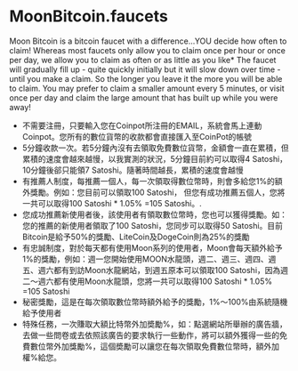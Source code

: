 # MoonBitcoin.faucets

<p>
Moon Bitcoin is a bitcoin faucet with a difference...YOU decide how often to claim!
Whereas most faucets only allow you to claim once per hour or once per day, we allow you to claim as often or as little as you like* 
The faucet will gradually fill up - quite quickly initially but it will slow down over time - until you make a claim. So the longer you leave it the more you will be able to claim.
You may prefer to claim a smaller amount every 5 minutes, or visit once per day and claim the large amount that has built up while you were away!
<p>
<ul>
<li>不需要注冊，只要輸入您在Coinpot所注冊的EMAIL，系統會馬上連動Coinpot。您所有的數位貨幣的收款都會直接匯入至CoinPot的帳號</li>
<li>5分鐘收款一次。若5分鐘內沒有去領取免費數位貨幣，金額會一直在累積，但累積的速度會越來越慢，以我實測的狀況，5分鐘目前約可以取得4 Satoshi，10分鐘後郤只能領7 Satoshi。隨著時間越長，累積的速度會越慢</li>
<li>有推薦人制度，每推薦一個人，每一次領取得數位幣時，則會多給您1%的額外獎勵。例如：您目前可以領取100 Satoshi， 但您有成功推薦五個人，您將一共可以取得100 Satoshi * 1.05% =105 Satoshi。.</li>
<li>您成功推薦新使用者後，該使用者有領取數位幣時，您也可以獲得獎勵。如：您的推薦的新使用者領取了100 Satoshi，您同步可以取得50 Satoshi。目前Bitcoin是給予50%的獎勵、LiteCoin及DogeCoin則為25%的獎勵</li>
<li>有忠誠制度，對於每天都有使用Moon系列的使用者，Moon會每天額外給予1%的獎勵，例如：週一您開始使用MOON水龍頭，週二、週三、週四、週五、週六都有到訪Moon水龍網站，到週五原本可以領取100 Satoshi，因為週二～週六都有使用Moon水龍頭，您將一共可以取得100 Satoshi * 1.05% =105 Satoshi</li>
<li>秘密獎勵，這是在每次領取數位幣時額外給予的獎勵，1%～100%由系統隨機給予使用者</li>
<li>特殊任務，一次賺取大額比特幣外加奬勵%，如：點選網站所舉辦的廣告牆，去做一些問卷或去依照該廣告的要求執行一些動作，將可以額外獲得一些的免費數位幣外加獎勵%，這個奬勵可以讓您在每次領取免費數位幣時，額外加權%給您。</li>
</ul>
